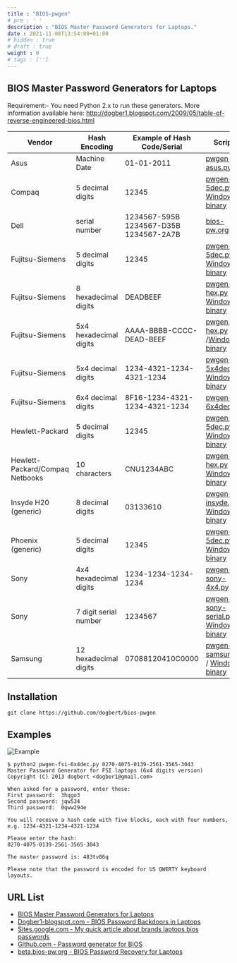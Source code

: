 ```yaml
---
title : "BIOS-pwgen"
# pre : ' '
description : "BIOS Master Password Generators for Laptops."
date : 2021-11-08T13:54:09+01:00
# hidden : true
# draft : true
weight : 0
# tags : ['']
---
```


## BIOS Master Password Generators for Laptops

Requirement:- You need Python 2.x to run these generators. More information available here: <http://dogber1.blogspot.com/2009/05/table-of-reverse-engineered-bios.html>

Vendor | Hash Encoding | Example of Hash Code/Serial | Scripts
|---|---|---|---|
Asus | Machine Date | 01-01-2011 | [pwgen-asus.py](https://github.com/dogbert/bios-pwgen)
Compaq | 5 decimal digits | 12345 | [pwgen-5dec.py](https://github.com/dogbert/bios-pwgen) / [Windows binary](http://sites.google.com/site/dogber1/blag/pwgen-5dec.zip)
Dell | serial number | 1234567-595B 1234567-D35B 1234567-2A7B | [bios-pw.org](http://bios-pw.org/)
Fujitsu-Siemens | 5 decimal digits | 12345 | [pwgen-5dec.py](https://github.com/dogbert/bios-pwgen) / [Windows binary](http://sites.google.com/site/dogber1/blag/pwgen-5dec.zip)
Fujitsu-Siemens | 8 hexadecimal digits | DEADBEEF | [pwgen-fsi-hex.py](https://github.com/dogbert/bios-pwgen) / [Windows binary](http://sites.google.com/site/dogber1/blag/pwgen-5dec.zip)
Fujitsu-Siemens | 5x4 hexadecimal digits | AAAA-BBBB-CCCC-DEAD-BEEF | [pwgen-fsi-hex.py](https://github.com/dogbert/bios-pwgen) /[Windows binary](http://sites.google.com/site/dogber1/blag/pwgen-5dec.zip)
Fujitsu-Siemens | 5x4 decimal digits | 1234-4321-1234-4321-1234 | [pwgen-fsi-5x4dec.py](https://github.com/dogbert/bios-pwgen) / [Windows binary](http://sites.google.com/site/dogber1/blag/pwgen-5dec.zip)
Fujitsu-Siemens | 6x4 decimal digits | 8F16-1234-4321-1234-4321-1234 | [pwgen-fsi-6x4dec.py](https://github.com/dogbert/bios-pwgen)
Hewlett-Packard | 5 decimal digits | 12345 | [pwgen-5dec.py](https://github.com/dogbert/bios-pwgen) / [Windows binary](http://sites.google.com/site/dogber1/blag/pwgen-5dec.zip)
Hewlett-Packard/Compaq Netbooks | 10 characters | CNU1234ABC | [pwgen-fsi-hex.py](https://github.com/dogbert/bios-pwgen) / [Windows binary](http://sites.google.com/site/dogber1/blag/pwgen-5dec.zip)
Insyde H20 (generic) | 8 decimal digits | 03133610 | [pwgen-insyde.py](https://github.com/dogbert/bios-pwgen) / [Windows binary](http://sites.google.com/site/dogber1/blag/pwgen-5dec.zip)
Phoenix (generic) | 5 decimal digits | 12345 | [pwgen-5dec.py](https://github.com/dogbert/bios-pwgen) / [Windows binary](http://sites.google.com/site/dogber1/blag/pwgen-5dec.zip)
Sony | 4x4 hexadecimal digits | 1234-1234-1234-1234 | [pwgen-sony-4x4.py](https://github.com/dogbert/bios-pwgen)
Sony | 7 digit serial number | 1234567 | [pwgen-sony-serial.py](https://github.com/dogbert/bios-pwgen) / [Windows binary](http://sites.google.com/site/dogber1/blag/pwgen-5dec.zip)
Samsung | 12 hexadecimal digits | 07088120410C0000 | [pwgen-samsung.py](https://github.com/dogbert/bios-pwgen) / [Windows binary](http://sites.google.com/site/dogber1/blag/pwgen-5dec.zip)

## Installation

```plain
git clone https://github.com/dogbert/bios-pwgen
```

## Examples

![Example](images/example.png)

```plain
$ python2 pwgen-fsi-6x4dec.py 0270-4075-0139-2561-3565-3043 
Master Password Generator for FSI laptops (6x4 digits version)
Copyright (C) 2013 dogbert <dogber1@gmail.com>

When asked for a password, enter these:
First password:  3hqgo3
Second password: jqw534
Third password:  0qww294e

You will receive a hash code with five blocks, each with four numbers, 
e.g. 1234-4321-1234-4321-1234

Please enter the hash: 
0270-4075-0139-2561-3565-3043

The master password is: 483tv06q

Please note that the password is encoded for US QWERTY keyboard layouts.
```

## URL List

- [BIOS Master Password Generators for Laptops](https://github.com/dogbert/bios-pwgen)
- [Dogber1-blogspot.com - BIOS Password Backdoors in Laptops](https://dogber1.blogspot.com/2009/05/table-of-reverse-engineered-bios.html)
- [Sites.google.com - My quick article about brands laptops bios passwords](https://sites.google.com/site/hpglserv/Home/article)
- [Github.com - Password generator for BIOS](https://github.com/bacher09/pwgen-for-bios)
- [beta.bios-pw.org - BIOS Password Recovery for Laptops](https://beta.bios-pw.org/)
